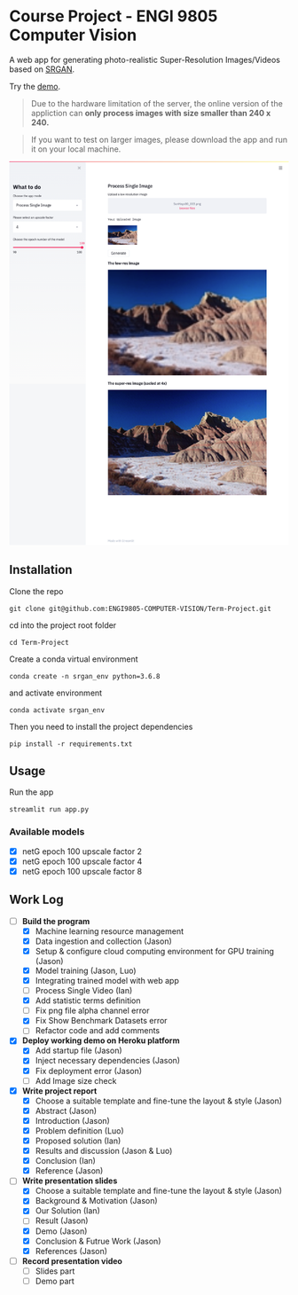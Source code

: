 # Course Project - ENGI 9805 Computer Vision 
A web app for generating photo-realistic Super-Resolution Images/Videos based on [SRGAN](https://arxiv.org/abs/1609.04802).

Try the [demo](https://srgan.herokuapp.com/).

> Due to the hardware limitation of the server, the online version of the appliction can **only process images with size smaller than 240 x 240.**

> If you want to test on larger images, please download the app and run it on your local machine.

![screenshot](asset/screenshot.png "Screenshot")



## Installation

Clone the repo

```
git clone git@github.com:ENGI9805-COMPUTER-VISION/Term-Project.git
```

cd into the project root folder
```
cd Term-Project
```

Create a conda virtual environment

```
conda create -n srgan_env python=3.6.8
```

and activate environment

```
conda activate srgan_env
```

Then you need to install the project dependencies

```
pip install -r requirements.txt
```

## Usage

Run the app
```
streamlit run app.py
```

### Available models

- [x] netG epoch 100 upscale factor 2
- [x] netG epoch 100 upscale factor 4
- [x] netG epoch 100 upscale factor 8

## Work Log

- [ ] **Build the program**
    - [x] Machine learning resource management
    - [x] Data ingestion and collection (Jason)
    - [x] Setup & configure cloud computing environment for GPU training (Jason)
    - [x] Model training (Jason, Luo)
    - [x] Integrating trained model with web app
    - [ ] Process Single Video (Ian)
    - [x] Add statistic terms definition
    - [ ] Fix png file alpha channel error
    - [x] Fix Show Benchmark Datasets error
    - [ ] Refactor code and add comments
- [x] **Deploy working demo on Heroku platform**
    - [x] Add startup file (Jason)
    - [x] Inject necessary dependencies (Jason)
    - [x] Fix deployment error (Jason)
    - [ ] Add Image size check
- [x] **Write project report**
    - [x] Choose a suitable template and fine-tune the layout & style (Jason)
    - [x] Abstract (Jason)
    - [x] Introduction (Jason)
    - [x] Problem definition (Luo)
    - [x] Proposed solution (Ian)
    - [x] Results and discussion (Jason & Luo)
    - [x] Conclusion (Ian)
    - [x] Reference (Jason)
- [ ] **Write presentation slides**
    - [x] Choose a suitable template and fine-tune the layout & style (Jason)
    - [x] Background & Motivation (Jason)
    - [x] Our Solution (Ian)
    - [ ] Result (Jason)
    - [x] Demo (Jason)
    - [x] Conclusion & Futrue Work  (Jason)
    - [x] References (Jason)
- [ ] **Record presentation video**
    - [ ] Slides part
    - [ ] Demo part
